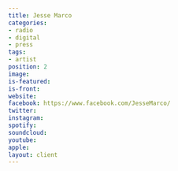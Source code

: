 ```yaml
---
title: Jesse Marco
categories:
- radio
- digital
- press
tags:
- artist
position: 2
image: 
is-featured: 
is-front: 
website: 
facebook: https://www.facebook.com/JesseMarco/
twitter: 
instagram: 
spotify: 
soundcloud: 
youtube: 
apple: 
layout: client
---
```


